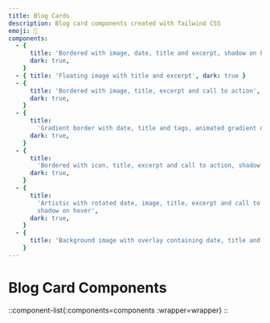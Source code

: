 ```yaml
---
title: Blog Cards
description: Blog card components created with Tailwind CSS
emoji: 📰
components:
  - {
      title: 'Bordered with image, date, title and excerpt, shadow on hover',
      dark: true,
    }
  - { title: 'Floating image with title and excerpt', dark: true }
  - {
      title: 'Bordered with image, title, excerpt and call to action',
      dark: true,
    }
  - {
      title:
        'Gradient border with date, title and tags, animated gradient on hover',
      dark: true,
    }
  - {
      title:
        'Bordered with icon, title, excerpt and call to action, shadow on hover',
      dark: true,
    }
  - {
      title:
        'Artistic with rotated date, image, title, excerpt and call to action,
        shadow on hover',
      dark: true,
    }
  - {
      title: 'Background image with overlay containing date, title and excerpt',
    }
---
```


# Blog Card Components

<!-- prettier-ignore -->
::component-list{:components=components :wrapper=wrapper}
::
